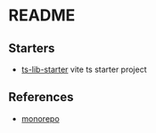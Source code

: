 # README


## Starters

- [ts-lib-starter](https://github.com/fluent-qa/ts-lib-starter) vite ts starter project


## References

- [monorepo](https://monorepo.tools/)